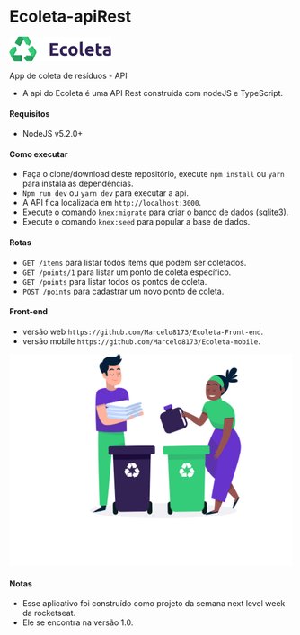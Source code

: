 # Ecoleta-apiRest

![Ecoleta](https://github.com/Marcelo8173/Ecoleta-mobile/blob/master/src/assets/logo.png)

App de coleta de resíduos - API

- A api do Ecoleta é uma API Rest construida com nodeJS e TypeScript.

#### Requisitos

- NodeJS v5.2.0+

#### Como executar

- Faça o clone/download deste repositório, execute `npm install` ou `yarn` para instala as dependências.
- `Npm run dev` ou `yarn dev` para executar a api.
- A API fica localizada em `http://localhost:3000`.
- Execute o comando `knex:migrate` para criar o banco de dados (sqlite3).
- Execute o comando `knex:seed` para popular a base de dados.

#### Rotas

- `GET /items` para listar todos items que podem ser coletados.
- `GET /points/1` para listar um ponto de coleta específico.
- `GET /points` para listar todos os pontos de coleta.
- `POST /points` para cadastrar um novo ponto de coleta.

#### Front-end

- versão web `https://github.com/Marcelo8173/Ecoleta-Front-end`.
- versão mobile `https://github.com/Marcelo8173/Ecoleta-mobile`.

 ![Ecoleta](https://github.com/Marcelo8173/Ecoleta-mobile/blob/master/src/assets/home-background.svg)
#### Notas

- Esse aplicativo foi construído como projeto da semana next level week da rocketseat.
- Ele se encontra na versão 1.0. 
